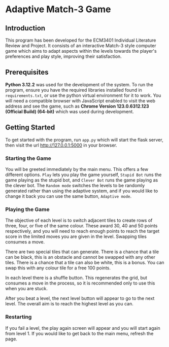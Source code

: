 # Adaptive Match-3 Game
## Introduction
This program has been developed for the ECM3401 Individual Literature Review and Project. It consists of an interactive Match-3 style computer game which aims to adapt aspects within the levels towards the player's preferences and play style, improving their satisfaction.
## Prerequisites
**Python 3.12.2** was used for the development of the system. To run the program, ensure you have the required libraries installed found in `requirements.txt`, or use the python virtual environment for it to work. You will need a compatible browser with JavaScript enabled to visit the web address and see the game, such as **Chrome Version 123.0.6312.123 (Official Build) (64-bit)** which was used during development.
## Getting Started
To get started with the program, run `app.py` which will start the flask server, then visit the url http://127.0.0.1:5000 in your browser.
### Starting the Game
You will be greeted immediately by the main menu. This offers a few different options. `Play` lets you play the game yourself, `Stupid Bot` runs the game playing as the stupid bot, and `Clever Bot` runs the game playing as the clever bot. The `Random mode` switches the levels to be randomly generated rather than using the adaptive system, and if you would like to change it back you can use the same button, `Adaptive mode`.
### Playing the Game
The objective of each level is to switch adjacent tiles to create rows of three, four, or five of the same colour. These award 30, 40 and 50 points respectively, and you will need to reach enough points to reach the target score in the limited moves you are given in the level. Swapping tiles consumes a move.

There are two special tiles that can generate. There is a chance that a tile can be black, this is an obstacle and cannot be swapped with any other tiles. There is a chance that a tile can also be white, this is a bonus. You can swap this with any colour tile for a free 100 points.

In each level there is a shuffle button. This regenerates the grid, but consumes a move in the process, so it is recommended only to use this when you are stuck.

After you beat a level, the next level button will appear to go to the next level. The overall aim is to reach the highest level as you can.
### Restarting
If you fail a level, the play again screen will appear and you will start again from level 1. If you would like to get back to the main menu, refresh the page.

